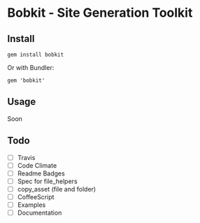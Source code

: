 Bobkit - Site Generation Toolkit
==================================================

Install
--------------------------------------------------

`gem install bobkit`

Or with Bundler:

`gem 'bobkit'`


Usage
--------------------------------------------------
Soon


Todo
--------------------------------------------------

- [ ] Travis
- [ ] Code Climate
- [ ] Readme Badges
- [ ] Spec for file_helpers
- [ ] copy_asset (file and folder)
- [ ] CoffeeScript
- [ ] Examples
- [ ] Documentation